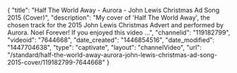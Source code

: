 {
    "title": "Half The World Away - Aurora - John Lewis Christmas Ad Song 2015 (Cover)",
    "description": "My cover of 'Half The World Away', the chosen track for the 2015 John Lewis Christmas Advert and performed by Aurora. Noel Forever! If you enjoyed this video ...",
    "channelid": "119182799",
    "videoid": "7644668",
    "date_created": "1446854516",
    "date_modified": "1447704638",
    "type": "captivate",
    "layout": "channelVideo",
    "url": "\/standard\/half-the-world-away-aurora-john-lewis-christmas-ad-song-2015-cover\/119182799-7644668"
}
